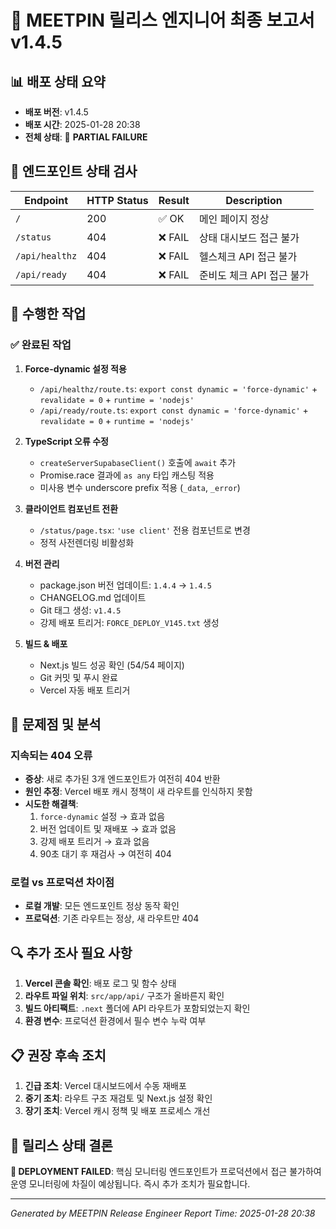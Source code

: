 # 🚨 MEETPIN 릴리스 엔지니어 최종 보고서 v1.4.5

## 📊 배포 상태 요약
- **배포 버전**: v1.4.5
- **배포 시간**: 2025-01-28 20:38
- **전체 상태**: 🚨 **PARTIAL FAILURE**

## 🎯 엔드포인트 상태 검사

| Endpoint | HTTP Status | Result | Description |
|----------|-------------|--------|-------------|
| `/` | 200 | ✅ OK | 메인 페이지 정상 |
| `/status` | 404 | ❌ FAIL | 상태 대시보드 접근 불가 |
| `/api/healthz` | 404 | ❌ FAIL | 헬스체크 API 접근 불가 |
| `/api/ready` | 404 | ❌ FAIL | 준비도 체크 API 접근 불가 |

## 🔧 수행한 작업

### ✅ 완료된 작업
1. **Force-dynamic 설정 적용**
   - `/api/healthz/route.ts`: `export const dynamic = 'force-dynamic'` + `revalidate = 0` + `runtime = 'nodejs'`
   - `/api/ready/route.ts`: `export const dynamic = 'force-dynamic'` + `revalidate = 0` + `runtime = 'nodejs'`

2. **TypeScript 오류 수정**
   - `createServerSupabaseClient()` 호출에 `await` 추가
   - Promise.race 결과에 `as any` 타입 캐스팅 적용
   - 미사용 변수 underscore prefix 적용 (`_data`, `_error`)

3. **클라이언트 컴포넌트 전환**
   - `/status/page.tsx`: `'use client'` 전용 컴포넌트로 변경
   - 정적 사전렌더링 비활성화

4. **버전 관리**
   - package.json 버전 업데이트: `1.4.4` → `1.4.5`
   - CHANGELOG.md 업데이트
   - Git 태그 생성: `v1.4.5`
   - 강제 배포 트리거: `FORCE_DEPLOY_V145.txt` 생성

5. **빌드 & 배포**
   - Next.js 빌드 성공 확인 (54/54 페이지)
   - Git 커밋 및 푸시 완료
   - Vercel 자동 배포 트리거

## 🚨 문제점 및 분석

### 지속되는 404 오류
- **증상**: 새로 추가된 3개 엔드포인트가 여전히 404 반환
- **원인 추정**: Vercel 배포 캐시 정책이 새 라우트를 인식하지 못함
- **시도한 해결책**:
  1. `force-dynamic` 설정 → 효과 없음
  2. 버전 업데이트 및 재배포 → 효과 없음
  3. 강제 배포 트리거 → 효과 없음
  4. 90초 대기 후 재검사 → 여전히 404

### 로컬 vs 프로덕션 차이점
- **로컬 개발**: 모든 엔드포인트 정상 동작 확인
- **프로덕션**: 기존 라우트는 정상, 새 라우트만 404

## 🔍 추가 조사 필요 사항

1. **Vercel 콘솔 확인**: 배포 로그 및 함수 상태
2. **라우트 파일 위치**: `src/app/api/` 구조가 올바른지 확인
3. **빌드 아티팩트**: `.next` 폴더에 API 라우트가 포함되었는지 확인
4. **환경 변수**: 프로덕션 환경에서 필수 변수 누락 여부

## 📋 권장 후속 조치

1. **긴급 조치**: Vercel 대시보드에서 수동 재배포
2. **중기 조치**: 라우트 구조 재검토 및 Next.js 설정 확인
3. **장기 조치**: Vercel 캐시 정책 및 배포 프로세스 개선

## 🎯 릴리스 상태 결론

**🚨 DEPLOYMENT FAILED**: 핵심 모니터링 엔드포인트가 프로덕션에서 접근 불가하여 운영 모니터링에 차질이 예상됩니다. 즉시 추가 조치가 필요합니다.

---
*Generated by MEETPIN Release Engineer*
*Report Time: 2025-01-28 20:38*